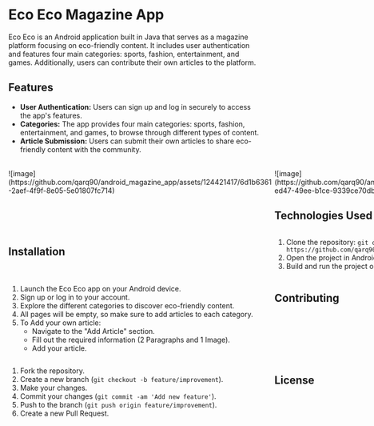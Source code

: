 # Eco Eco Magazine App

Eco Eco is an Android application built in Java that serves as a magazine platform focusing on eco-friendly content. It includes user authentication and features four main categories: sports, fashion, entertainment, and games. Additionally, users can contribute their own articles to the platform.

## Features

- **User Authentication:** Users can sign up and log in securely to access the app's features.
- **Categories:** The app provides four main categories: sports, fashion, entertainment, and games, to browse through different types of content.
- **Article Submission:** Users can submit their own articles to share eco-friendly content with the community.

<br>
<div style="display: grid; grid-template-columns: repeat(3, 1fr);">
   
<div>
![image](https://github.com/qarq90/android_magazine_app/assets/124421417/6d1b6361-2aef-4f9f-8e05-5e01807fc714)   
</div>   
<div>
![image](https://github.com/qarq90/android_magazine_app/assets/124421417/fa8c9713-ed47-49ee-b1ce-9339ce70db26)
</div>
<div>
![image](https://github.com/qarq90/android_magazine_app/assets/124421417/f997eb89-8d33-4067-ad81-d55c35d4623e)
</div>
   <br>

## Technologies Used

- Java
- Android SDK

## Installation

1. Clone the repository: `git clone https://github.com/qarq90/android_magazine_app.git`
2. Open the project in Android Studio.
3. Build and run the project on an Android device or emulator.

## Usage

1. Launch the Eco Eco app on your Android device.
2. Sign up or log in to your account.
3. Explore the different categories to discover eco-friendly content.
4. All pages will be empty, so make sure to add articles to each category.
5. To Add your own article:
   - Navigate to the "Add Article" section.
   - Fill out the required information (2 Paragraphs and 1 Image).
   - Add your article.

## Contributing

We welcome contributions from the community to improve Eco Eco Magazine App. If you'd like to contribute, please follow these steps:

1. Fork the repository.
2. Create a new branch (`git checkout -b feature/improvement`).
3. Make your changes.
4. Commit your changes (`git commit -am 'Add new feature'`).
5. Push to the branch (`git push origin feature/improvement`).
6. Create a new Pull Request.

## License

This project is licensed under the [MIT License](LICENSE).
